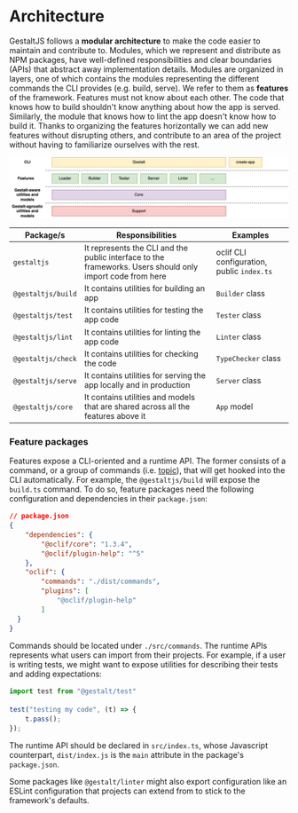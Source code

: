 # Architecture

GestaltJS follows a **modular architecture** to make the code easier to maintain and contribute to.
Modules,
which we represent and distribute as NPM packages,
have well-defined responsibilities and clear boundaries (APIs) that abstract away implementation details.
Modules are organized in layers,
one of which contains the modules representing the different commands the CLI provides (e.g. build, serve).
We refer to them as **features** of the framework.
Features must not know about each other.
The code that knows how to build shouldn't know anything about how the app is served.
Similarly, the module that knows how to lint the app doesn't know how to build it.
Thanks to organizing the features horizontally we can add new features without disrupting others,
and contribute to an area of the project without having to familiarize ourselves with the rest.

![](./images/architecture-stack.png)

| Package/s | Responsibilities | Examples |
| --- | --- | ---- |
| `gestaltjs` | It represents the CLI and the public interface to the frameworks. Users should only import code from here | oclif CLI configuration, public `index.ts` |
| `@gestaltjs/build` | It contains utilities for building an app | `Builder` class |
| `@gestaltjs/test` | It contains utilities for testing the app code | `Tester` class |
| `@gestaltjs/lint` | It contains utilities for linting the app code | `Linter` class |
| `@gestaltjs/check` | It contains utilities for checking the code | `TypeChecker` class |
| `@gestaltjs/serve` | It contains utilities for serving the app locally and in production | `Server` class |
| `@gestaltjs/core` | It contains utilities and models that are shared across all the features above it | `App` model |

### Feature packages

Features expose a CLI-oriented and a runtime API.
The former consists of a command, or a group of commands (i.e. [topic](https://oclif.io/docs/topics)),
that will get hooked into the CLI automatically.
For example, the `@gestaltjs/build` will expose the `build.ts` command.
To do so,
feature packages need the following configuration and dependencies in their `package.json`:

```json
// package.json
{
    "dependencies": {
        "@oclif/core": "1.3.4",
        "@oclif/plugin-help": "^5"
    },
    "oclif": {
        "commands": "./dist/commands",
        "plugins": [
            "@oclif/plugin-help"
        ]
  }
}
```

Commands should be located under `./src/commands`.
The runtime APIs represents what users can import from their projects.
For example, if a user is writing tests,
we might want to expose utilities for describing their tests and adding expectations:

```ts
import test from "@gestalt/test"

test("testing my code", (t) => {
    t.pass();
});
```
The runtime API should be declared in `src/index.ts`, whose Javascript counterpart, `dist/index.js` is the `main` attribute in the package's `package.json`.

Some packages like `@gestalt/linter` might also export configuration like an ESLint configuration that projects can extend from to stick to the framework's defaults.
